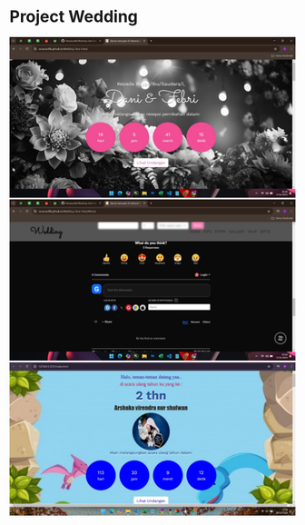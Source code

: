 # Project Wedding

<img width="960" alt="port1" src="https://github.com/Novanarifki/Novanarifki.github.io/blob/main/images/project-2.jpg">
<img width="948" alt="port2" src="https://github.com/Novanarifki/Novanarifki.github.io/blob/main/images/project-6.jpg">
<img width="948" alt="port2" src="https://github.com/Novanarifki/Novanarifki.github.io/blob/main/images/project-4.jpg">
